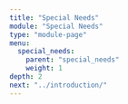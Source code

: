 ```yaml
---
title: "Special Needs"
module: "Special Needs"
type: "module-page"
menu:
  special_needs:
    parent: "special_needs"
    weight: 1
depth: 2
next: "../introduction/"
---
```

<form method="post" action="."></form>